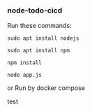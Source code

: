 ### node-todo-cicd

Run these commands:


`sudo apt install nodejs`


`sudo apt install npm`


`npm install`

`node app.js`

or Run by docker compose

test

